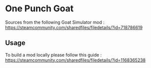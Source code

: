 # One Punch Goat

Sources from the following Goat Simulator mod : https://steamcommunity.com/sharedfiles/filedetails/?id=718786619

## Usage

To build a mod locally please follow this guide : https://steamcommunity.com/sharedfiles/filedetails/?id=1168365238